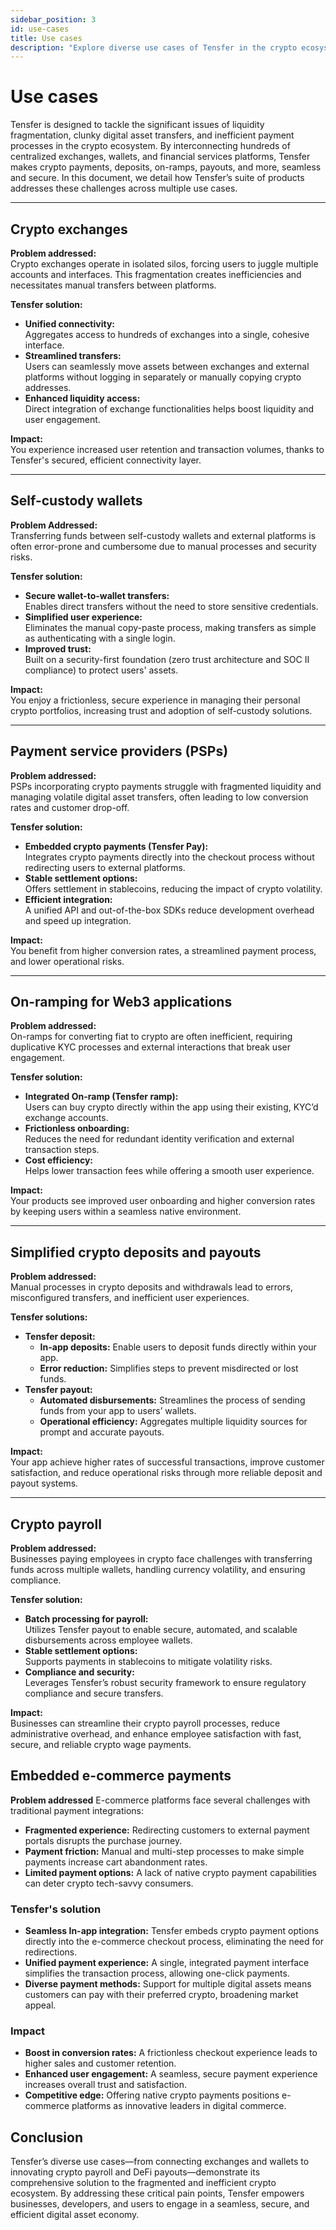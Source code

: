 ```yaml
---
sidebar_position: 3
id: use-cases
title: Use cases
description: "Explore diverse use cases of Tensfer in the crypto ecosystem—from exchanges and wallets to payment service providers, crypto payroll, and DeFi payouts—addressing fragmentation and inefficiencies."
---
```


# Use cases

Tensfer is designed to tackle the significant issues of liquidity fragmentation, clunky digital asset transfers, and inefficient payment processes in the crypto ecosystem. By interconnecting hundreds of centralized exchanges, wallets, and financial services platforms, Tensfer makes crypto payments, deposits, on-ramps, payouts, and more, seamless and secure. In this document, we detail how Tensfer’s suite of products addresses these challenges across multiple use cases.

---

## Crypto exchanges

**Problem addressed:**  
Crypto exchanges operate in isolated silos, forcing users to juggle multiple accounts and interfaces. This fragmentation creates inefficiencies and necessitates manual transfers between platforms.

**Tensfer solution:**  
- **Unified connectivity:**  
  Aggregates access to hundreds of exchanges into a single, cohesive interface.
- **Streamlined transfers:**  
  Users can seamlessly move assets between exchanges and external platforms without logging in separately or manually copying crypto addresses.
- **Enhanced liquidity access:**  
  Direct integration of exchange functionalities helps boost liquidity and user engagement.

**Impact:**  
You experience increased user retention and transaction volumes, thanks to Tensfer's secured, efficient connectivity layer.

---

## Self-custody wallets

**Problem Addressed:**  
Transferring funds between self-custody wallets and external platforms is often error-prone and cumbersome due to manual processes and security risks.

**Tensfer solution:**  
- **Secure wallet-to-wallet transfers:**  
  Enables direct transfers without the need to store sensitive credentials.
- **Simplified user experience:**  
  Eliminates the manual copy-paste process, making transfers as simple as authenticating with a single login.
- **Improved trust:**  
  Built on a security-first foundation (zero trust architecture and SOC II compliance) to protect users' assets.

**Impact:**  
You enjoy a frictionless, secure experience in managing their personal crypto portfolios, increasing trust and adoption of self-custody solutions.

---

## Payment service providers (PSPs)

**Problem addressed:**  
PSPs incorporating crypto payments struggle with fragmented liquidity and managing volatile digital asset transfers, often leading to low conversion rates and customer drop-off.

**Tensfer solution:**  
- **Embedded crypto payments (Tensfer Pay):**  
  Integrates crypto payments directly into the checkout process without redirecting users to external platforms.
- **Stable settlement options:**  
  Offers settlement in stablecoins, reducing the impact of crypto volatility.
- **Efficient integration:**  
  A unified API and out-of-the-box SDKs reduce development overhead and speed up integration.

**Impact:**  
You benefit from higher conversion rates, a streamlined payment process, and lower operational risks.

---

## On-ramping for Web3 applications

**Problem addressed:**  
On-ramps for converting fiat to crypto are often inefficient, requiring duplicative KYC processes and external interactions that break user engagement.

**Tensfer solution:**  
- **Integrated On-ramp (Tensfer ramp):**  
  Users can buy crypto directly within the app using their existing, KYC’d exchange accounts.
- **Frictionless onboarding:**  
  Reduces the need for redundant identity verification and external transaction steps.
- **Cost efficiency:**  
  Helps lower transaction fees while offering a smooth user experience.

**Impact:**  
Your products see improved user onboarding and higher conversion rates by keeping users within a seamless native environment.

---

## Simplified crypto deposits and payouts

**Problem addressed:**  
Manual processes in crypto deposits and withdrawals lead to errors, misconfigured transfers, and inefficient user experiences.

**Tensfer solutions:**  
- **Tensfer deposit:**  
  - **In-app deposits:** Enable users to deposit funds directly within your app.
  - **Error reduction:** Simplifies steps to prevent misdirected or lost funds.
- **Tensfer payout:**  
  - **Automated disbursements:** Streamlines the process of sending funds from your app to users’ wallets.
  - **Operational efficiency:** Aggregates multiple liquidity sources for prompt and accurate payouts.

**Impact:**  
Your app achieve higher rates of successful transactions, improve customer satisfaction, and reduce operational risks through more reliable deposit and payout systems.

---

## Crypto payroll

**Problem addressed:**  
Businesses paying employees in crypto face challenges with transferring funds across multiple wallets, handling currency volatility, and ensuring compliance.

**Tensfer solution:**  
- **Batch processing for payroll:**  
  Utilizes Tensfer payout to enable secure, automated, and scalable disbursements across employee wallets.
- **Stable settlement options:**  
  Supports payments in stablecoins to mitigate volatility risks.
- **Compliance and security:**  
  Leverages Tensfer’s robust security framework to ensure regulatory compliance and secure transfers.

**Impact:**  
Businesses can streamline their crypto payroll processes, reduce administrative overhead, and enhance employee satisfaction with fast, secure, and reliable crypto wage payments.

## Embedded e-commerce payments

**Problem addressed**
E-commerce platforms face several challenges with traditional payment integrations:
- **Fragmented experience:** Redirecting customers to external payment portals disrupts the purchase journey.
- **Payment friction:** Manual and multi-step processes to make simple payments increase cart abandonment rates.
- **Limited payment options:** A lack of native crypto payment capabilities can deter crypto tech-savvy consumers.

### Tensfer's solution
- **Seamless In-app integration:** Tensfer embeds crypto payment options directly into the e-commerce checkout process, eliminating the need for redirections.
- **Unified payment experience:** A single, integrated payment interface simplifies the transaction process, allowing one-click payments.
- **Diverse payment methods:** Support for multiple digital assets means customers can pay with their preferred crypto, broadening market appeal.

### Impact
- **Boost in conversion rates:** A frictionless checkout experience leads to higher sales and customer retention.
- **Enhanced user engagement:** A seamless, secure payment experience increases overall trust and satisfaction.
- **Competitive edge:** Offering native crypto payments positions e-commerce platforms as innovative leaders in digital commerce.


## Conclusion

Tensfer’s diverse use cases—from connecting exchanges and wallets to innovating crypto payroll and DeFi payouts—demonstrate its comprehensive solution to the fragmented and inefficient crypto ecosystem. By addressing these critical pain points, Tensfer empowers businesses, developers, and users to engage in a seamless, secure, and efficient digital asset economy.
